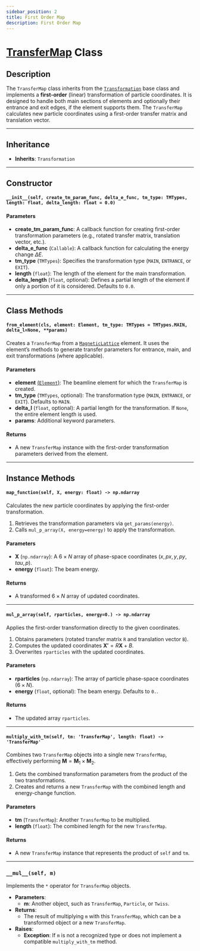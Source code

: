 ```yaml
---
sidebar_position: 2
title: First Order Map
description: First Order Map
---
```


# [TransferMap](https://github.com/ocelot-collab/ocelot/blob/master/ocelot/cpbd/transformations/transfer_map.py) Class 

## Description

The `TransferMap` class inherits from the [`Transformation`](transormation.md) base class and implements a **first-order** (linear) 
transformation of particle coordinates. It is designed to handle both main sections of elements and optionally 
their entrance and exit edges, if the element supports them. The `TransferMap` calculates new particle coordinates using 
a first-order transfer matrix and translation vector.

---

## Inheritance

- **Inherits**: `Transformation`

---

## Constructor

#### `__init__(self, create_tm_param_func, delta_e_func, tm_type: TMTypes, length: float, delta_length: float = 0.0)`

#### Parameters

- **create_tm_param_func**: A callback function for creating first-order transformation parameters (e.g., rotated transfer matrix, translation vector, etc.).
- **delta_e_func** (`Callable`): A callback function for calculating the energy change $\Delta E$.  
- **tm_type** (`TMTypes`): Specifies the transformation type (`MAIN`, `ENTRANCE`, or `EXIT`).  
- **length** (`float`): The length of the element for the main transformation.  
- **delta_length** (`float`, optional): Defines a partial length of the element if only a portion of it is considered. Defaults to `0.0`.

---

## Class Methods

#### `from_element(cls, element: Element, tm_type: TMTypes = TMTypes.MAIN, delta_l=None, **params)`

Creates a `TransferMap` from a [`MagneticLattice`](../OCELOT%20fundamentals/magnet-lattice.md) element. 
It uses the element’s methods to generate transfer parameters for entrance, main, and exit transformations (where applicable).

#### Parameters

- **element** [(`Element`)](../elements/element.md): The beamline element for which the `TransferMap` is created.
- **tm_type** (`TMTypes`, optional): The transformation type (`MAIN`, `ENTRANCE`, or `EXIT`). Defaults to `MAIN`.
- **delta_l** (`float`, optional): A partial length for the transformation. If `None`, the entire element length is used.
- **params**: Additional keyword parameters.

#### Returns

- A new `TransferMap` instance with the first-order transformation parameters derived from the element.

---

## Instance Methods

#### `map_function(self, X, energy: float) -> np.ndarray`

Calculates the new particle coordinates by applying the first-order transformation.  

1. Retrieves the transformation parameters via `get_params(energy)`.  
2. Calls `mul_p_array(X, energy=energy)` to apply the transformation.  

#### Parameters

- **X** (`np.ndarray`): A $6 \times N$ array of phase-space coordinates $(x, px, y, py, tau, p)$.
- **energy** (`float`): The beam energy.

#### Returns

- A transformed $6 \times N$ array of updated coordinates.

---

#### `mul_p_array(self, rparticles, energy=0.) -> np.ndarray`

Applies the first-order transformation directly to the given coordinates.

1. Obtains parameters (rotated transfer matrix `R` and translation vector `B`).
2. Computes the updated coordinates $\mathbf{X'} = R \mathbf{X} + B$.
3. Overwrites `rparticles` with the updated coordinates.

#### Parameters

- **rparticles** (`np.ndarray`): The array of particle phase-space coordinates $(6 \times N)$.
- **energy** (`float`, optional): The beam energy. Defaults to `0.`.

#### Returns

- The updated array `rparticles`.

---

#### `multiply_with_tm(self, tm: 'TransferMap', length: float) -> 'TransferMap'`

Combines two `TransferMap` objects into a single new `TransferMap`, effectively performing $\mathbf{M} = \mathbf{M}_1 \times \mathbf{M}_2$.

1. Gets the combined transformation parameters from the product of the two transformations.
2. Creates and returns a new `TransferMap` with the combined length and energy-change function.

#### Parameters

- **tm** (`TransferMap`): Another `TransferMap` to be multiplied.
- **length** (`float`): The combined length for the new `TransferMap`.

#### Returns

- A new `TransferMap` instance that represents the product of `self` and `tm`.

---

### `__mul__(self, m)`

Implements the `*` operator for `TransferMap` objects. 

- **Parameters**:  
  - **m**: Another object, such as `TransferMap`, `Particle`, or `Twiss`.  
- **Returns**:  
  - The result of multiplying `m` with this `TransferMap`, which can be a transformed object or a new `TransferMap`.  
- **Raises**:  
  - **Exception**: If `m` is not a recognized type or does not implement a compatible `multiply_with_tm` method.

